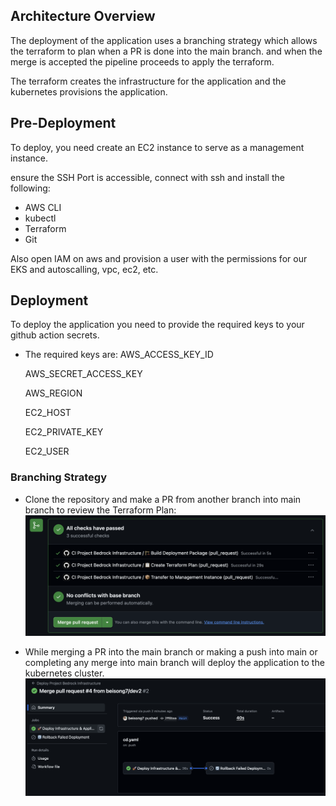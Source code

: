 ## Architecture Overview

The deployment of the application uses a branching strategy which allows the terraform to plan when a PR is done into the main branch. and when the merge is accepted the pipeline proceeds to apply the terraform.

The terraform creates the infrastructure for the application and the kubernetes provisions the application.

## Pre-Deployment

To deploy, you need create an EC2 instance to serve as a management instance. 

ensure the SSH Port is accessible, connect with ssh and install the following:
- AWS CLI
- kubectl
- Terraform
- Git

Also open IAM on aws and provision a user with the permissions for our EKS and autoscalling, vpc, ec2, etc. 

## Deployment

To deploy the application you need to provide the required keys to your github action secrets.

- The required keys are:
AWS_ACCESS_KEY_ID
    
    AWS_SECRET_ACCESS_KEY
    
    AWS_REGION
    
    EC2_HOST
    
    EC2_PRIVATE_KEY
    
    EC2_USER
    
### Branching Strategy
- Clone the repository and make a PR from another branch into main branch to review the Terraform Plan:
![Banner](./docs/images/pr.png)

- While merging a PR into the main branch or making a push into main or completing any merge into main branch will deploy the application to the kubernetes cluster.
![Banner](./docs/images/deployed.png)

